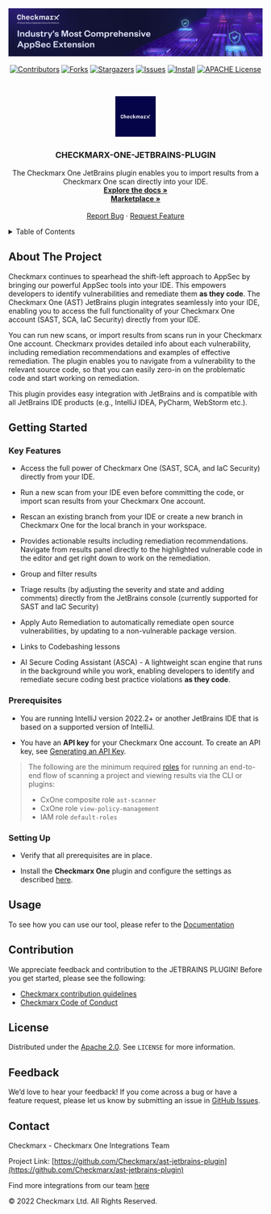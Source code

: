 <img src="https://raw.githubusercontent.com/Checkmarx/ci-cd-integrations/main/.images/PluginBanner.jpg">
<br />
<div align="center">

[![Contributors][contributors-shield]][contributors-url]
[![Forks][forks-shield]][forks-url]
[![Stargazers][stars-shield]][stars-url]
[![Issues][issues-shield]][issues-url]
[![Install][install-shield]][install-url]
[![APACHE License][license-shield]][license-url]

</div>
<br />

<p align="center">
  <a href="https://github.com/Checkmarx/ast-jetbrains-plugin">
    <img src="https://raw.githubusercontent.com/Checkmarx/ci-cd-integrations/main/.images/PluginLogo.jpg" alt="Logo" width="80" height="80" />
  </a>

<h3 align="center">CHECKMARX-ONE-JETBRAINS-PLUGIN</h3>

<p align="center">
    The Checkmarx One JetBrains plugin enables you to import results from a Checkmarx One scan directly into your IDE.
    <br />
    <a href="https://checkmarx.com/resource/documents/en/34965-68733-checkmarx-one-jetbrains-plugin.html"><strong>Explore the docs »</strong></a>
    <br />
    <a href="https://plugins.jetbrains.com/plugin/17672-checkmarx-ast"><strong>Marketplace »</strong></a>
    <br />
    <br />
    <a href="https://github.com/Checkmarx/ast-jetbrains-plugin/issues/new">Report Bug</a>
    ·
    <a href="https://github.com/Checkmarx/ast-jetbrains-plugin/issues/new">Request Feature</a>
  </p>
</p>



<!-- TABLE OF CONTENTS -->
<details>
  <summary>Table of Contents</summary>
  <ol>
    <li>
      <a href="#about-the-project">About The Project</a>
    </li>
    <li>
      <a href="#getting-started">Getting Started</a>
      <ul>
        <li><a href="#prerequisites">Prerequisites</a></li>
        <li><a href="#setting-up">Setting Up</a></li>
      </ul>
    </li>
    <li><a href="#usage">Usage</a></li>
    <li><a href="#contributing">Contributing</a></li>
    <li><a href="#license">License</a></li>
    <li><a href="#contact">Contact</a></li>
  </ol>
</details>



<!-- ABOUT THE PROJECT -->
## About The Project

Checkmarx continues to spearhead the shift-left approach to AppSec by bringing our powerful AppSec tools into your IDE. This empowers developers to identify vulnerabilities and remediate them **as they code**. The Checkmarx One (AST) JetBrains plugin integrates seamlessly into your IDE, enabling you to access the full functionality of your Checkmarx One account (SAST, SCA, IaC Security) directly from your IDE.

You can run new scans, or import results from scans run in your Checkmarx One account. Checkmarx provides detailed info about each vulnerability, including remediation recommendations and examples of effective remediation. The plugin enables you to navigate from a vulnerability to the relevant source code, so that you can easily zero-in on the problematic code and start working on remediation.

This plugin provides easy integration with JetBrains and is compatible with all JetBrains IDE products (e.g., IntelliJ IDEA, PyCharm, WebStorm etc.).

<!-- GETTING STARTED -->
## Getting Started

### Key Features

-   Access the full power of Checkmarx One (SAST, SCA, and IaC Security) directly from your IDE.

-   Run a new scan from your IDE even before committing the code, or import scan results from your Checkmarx One account.
-   Rescan an existing branch from your IDE or create a new branch in Checkmarx One for the local branch in your workspace.

-   Provides actionable results including remediation recommendations. Navigate from results panel directly to the highlighted vulnerable code in the editor and get right down to work on the remediation.

-   Group and filter results

-   Triage results (by adjusting the severity and state and adding comments) directly from the JetBrains console (currently supported for SAST and IaC Security)

-   Apply Auto Remediation to automatically remediate open source vulnerabilities, by updating to a non-vulnerable package version.

-   Links to Codebashing lessons

-   AI Secure Coding Assistant (ASCA) - A lightweight scan engine that runs in the background while you work, enabling developers to identify and remediate secure coding best practice violations  **as they code**.

### Prerequisites

-   You are running IntelliJ version 2022.2+ or another JetBrains IDE that is based on a supported version of IntelliJ.

-   You have an **API key** for your Checkmarx One account. To create an
    API key, see [Generating an API Key](https://checkmarx.com/resource/documents/en/34965-68618-generating-an-api-key.html).
> The following are the minimum required  [roles](https://docs.checkmarx.com/en/34965-68603-managing-roles.html "Managing Roles")  for running an end-to-end flow of scanning a project and viewing results via the CLI or plugins:
> -   CxOne composite role  `ast-scanner`
> -   CxOne role  `view-policy-management`
> -   IAM role  `default-roles`

### Setting Up


-   Verify that all prerequisites are in place.

-   Install the **Checkmarx One** plugin and configure the settings as
    described [here](https://checkmarx.com/resource/documents/en/34965-68734-installing-and-setting-up-the-checkmarx-one-jetbrains-plugin.html).



## Usage

To see how you can use our tool, please refer to the [Documentation](https://checkmarx.com/resource/documents/en/34965-68733-checkmarx-one-jetbrains-plugin.html)


## Contribution

We appreciate feedback and contribution to the JETBRAINS PLUGIN! Before you get started, please see the following:

- [Checkmarx contribution guidelines](docs/contributing.md)
- [Checkmarx Code of Conduct](docs/code_of_conduct.md)

<!-- LICENSE -->
## License
Distributed under the [Apache 2.0](LICENSE). See `LICENSE` for more information.

<!-- FEEDBACK -->
## Feedback
We’d love to hear your feedback! If you come across a bug or have a feature request, please let us know by submitting an issue in [GitHub Issues](https://github.com/Checkmarx/ast-jetbrains-plugin/issues).

<!-- CONTACT -->
## Contact

Checkmarx - Checkmarx One Integrations Team

Project Link: [https://github.com/Checkmarx/ast-jetbrains-plugin](https://github.com/Checkmarx/ast-jetbrains-plugin)

Find more integrations from our team [here](https://github.com/Checkmarx/ci-cd-integrations#checkmarx-ast-integrations)

© 2022 Checkmarx Ltd. All Rights Reserved.

<!-- MARKDOWN LINKS & IMAGES -->
<!-- https://www.markdownguide.org/basic-syntax/#reference-style-links -->
[contributors-shield]: https://img.shields.io/github/contributors/Checkmarx/ast-jetbrains-plugin.svg
[contributors-url]: https://github.com/Checkmarx/ast-jetbrains-plugin/graphs/contributors
[forks-shield]: https://img.shields.io/github/forks/Checkmarx/ast-jetbrains-plugin.svg
[forks-url]: https://github.com/Checkmarx/ast-jetbrains-plugin/network/members
[stars-shield]: https://img.shields.io/github/stars/Checkmarx/ast-jetbrains-plugin.svg
[stars-url]: https://github.com/Checkmarx/ast-jetbrains-plugin/stargazers
[issues-shield]: https://img.shields.io/github/issues/Checkmarx/ast-jetbrains-plugin.svg
[issues-url]: https://github.com/Checkmarx/ast-jetbrains-plugin/issues
[license-shield]: https://img.shields.io/github/license/Checkmarx/ast-jetbrains-plugin.svg
[license-url]: https://github.com/Checkmarx/ast-jetbrains-plugin/blob/main/LICENSE
[install-shield]: https://img.shields.io/jetbrains/plugin/d/17672-checkmarx-ast
[install-url]: https://plugins.jetbrains.com/plugin/17672-checkmarx-ast
